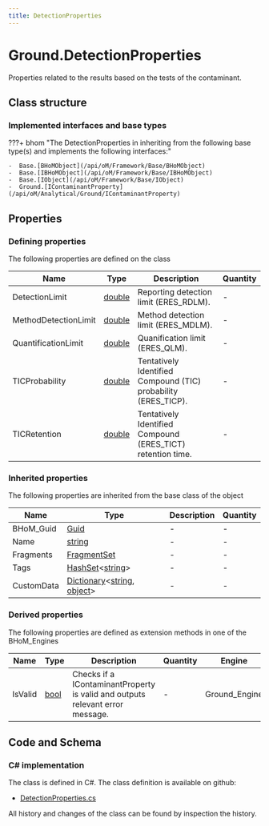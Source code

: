 ```yaml
---
title: DetectionProperties
---
```


# Ground.DetectionProperties

Properties related to the results based on the tests of the contaminant.

## Class structure

### Implemented interfaces and base types

???+ bhom "The DetectionProperties in inheriting from the following base type(s) and implements the following interfaces:"

    -  Base.[BHoMObject](/api/oM/Framework/Base/BHoMObject)
    -  Base.[IBHoMObject](/api/oM/Framework/Base/IBHoMObject)
    -  Base.[IObject](/api/oM/Framework/Base/IObject)
    -  Ground.[IContaminantProperty](/api/oM/Analytical/Ground/IContaminantProperty)


## Properties



### Defining properties

The following properties are defined on the class

| Name             | Type             | Description      | Quantity         |
|------------------|------------------|------------------|------------------|
| DetectionLimit | [double](https://learn.microsoft.com/en-us/dotnet/api/System.Double?view=netstandard-2.0) | Reporting detection limit (ERES_RDLM). | - |
| MethodDetectionLimit | [double](https://learn.microsoft.com/en-us/dotnet/api/System.Double?view=netstandard-2.0) | Method detection limit (ERES_MDLM). | - |
| QuantificationLimit | [double](https://learn.microsoft.com/en-us/dotnet/api/System.Double?view=netstandard-2.0) | Quanification limit (ERES_QLM). | - |
| TICProbability | [double](https://learn.microsoft.com/en-us/dotnet/api/System.Double?view=netstandard-2.0) | Tentatively Identified Compound (TIC) probability (ERES_TICP). | - |
| TICRetention | [double](https://learn.microsoft.com/en-us/dotnet/api/System.Double?view=netstandard-2.0) | Tentatively Identified Compound (ERES_TICT) retention time. | - |


### Inherited properties
The following properties are inherited from the base class of the object

| Name             | Type             | Description      | Quantity         |
|------------------|------------------|------------------|------------------|
| BHoM_Guid | [Guid](https://learn.microsoft.com/en-us/dotnet/api/System.Guid?view=netstandard-2.0) | - | - |
| Name | [string](https://learn.microsoft.com/en-us/dotnet/api/System.String?view=netstandard-2.0) | - | - |
| Fragments | [FragmentSet](/api/oM/Framework/Base/FragmentSet) | - | - |
| Tags | [HashSet](https://learn.microsoft.com/en-us/dotnet/api/System.Collections.Generic.HashSet-1?view=netstandard-2.0)&lt;[string](https://learn.microsoft.com/en-us/dotnet/api/System.String?view=netstandard-2.0)&gt; | - | - |
| CustomData | [Dictionary](https://learn.microsoft.com/en-us/dotnet/api/System.Collections.Generic.Dictionary-2?view=netstandard-2.0)&lt;[string](https://learn.microsoft.com/en-us/dotnet/api/System.String?view=netstandard-2.0), [object](https://learn.microsoft.com/en-us/dotnet/api/System.Object?view=netstandard-2.0)&gt; | - | - |


### Derived properties

The following properties are defined as extension methods in one of the BHoM_Engines

| Name             | Type             | Description      | Quantity         | Engine           |
|------------------|------------------|------------------|------------------|------------------|
| IsValid | [bool](https://learn.microsoft.com/en-us/dotnet/api/System.Boolean?view=netstandard-2.0) | Checks if a IContaminantProperty is valid and outputs relevant error message. | - | Ground_Engine |


## Code and Schema

### C# implementation

The class is defined in C#. The class definition is available on github:

- [DetectionProperties.cs](https://github.com/BHoM/BHoM/blob/develop/Ground_oM/ContaminantProperties/DetectionProperties.cs)

All history and changes of the class can be found by inspection the history.
